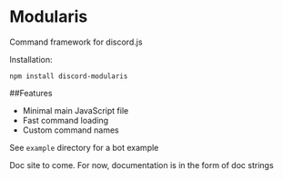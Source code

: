 # Modularis
Command framework for discord.js

Installation:
```
npm install discord-modularis
```

##Features
* Minimal main JavaScript file
* Fast command loading
* Custom command names

See ```example``` directory for a bot example

Doc site to come.  For now, documentation is in the form of doc strings
